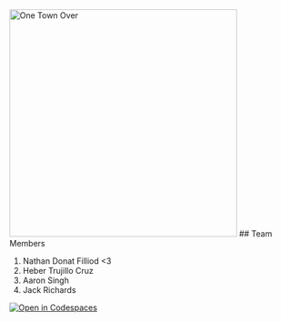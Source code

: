 <img src="onetown.png" alt="One Town Over" width="400"/>
## Team Members

1. Nathan Donat Filliod <3
2. Heber Trujillo Cruz
3. Aaron Singh
4. Jack Richards


[![Open in Codespaces](https://classroom.github.com/assets/launch-codespace-2972f46106e565e64193e422d61a12cf1da4916b45550586e14ef0a7c637dd04.svg)](https://classroom.github.com/open-in-codespaces?assignment_repo_id=18529720)
